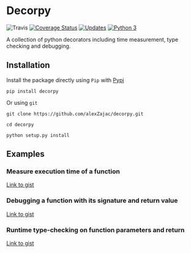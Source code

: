 # Decorpy

![Travis](https://travis-ci.org/alexZajac/decorpy.svg?branch=master)
[![Coverage Status](https://coveralls.io/repos/github/alexZajac/decorpy/badge.svg)](https://coveralls.io/github/alexZajac/decorpy)
[![Updates](https://pyup.io/repos/github/alexZajac/decorpy/shield.svg)](https://pyup.io/repos/github/alexZajac/decorpy/)
[![Python 3](https://pyup.io/repos/github/alexZajac/decorpy/python-3-shield.svg)](https://pyup.io/repos/github/alexZajac/decorpy/)

A collection of python decorators including time measurement, type checking and debugging.

## Installation

Install the package directly using `Pip` with [Pypi](https://pypi.org/project/decorpy/) 

`pip install decorpy`

Or using `git`

`git clone https://github.com/alexZajac/decorpy.git`

`cd decorpy`

`python setup.py install`

## Examples

### Measure execution time of a function
[Link to gist](https://gist.github.com/alexZajac/f5b594307848f0b23b9ca4fea202633d)

### Debugging a function with its signature and return value

[Link to gist](https://gist.github.com/alexZajac/e4d222757a1095abf6f8cbdcef1e1870)

### Runtime type-checking on function parameters and return

[Link to gist](https://gist.github.com/alexZajac/fe96e566e4f4aab4f80312abb49d25e8)




